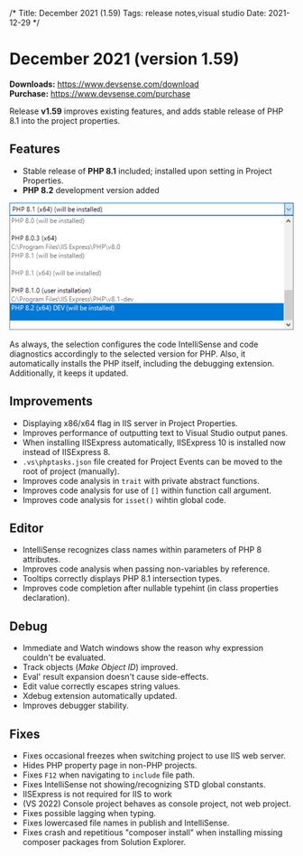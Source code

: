 /*
Title: December 2021 (1.59)
Tags: release notes,visual studio
Date: 2021-12-29
*/

# December 2021 (version 1.59)

**Downloads:** https://www.devsense.com/download<br/>
**Purchase:** https://www.devsense.com/purchase

Release **v1.59** improves existing features, and adds stable release of PHP 8.1 into the project properties.

## Features

- Stable release of **PHP 8.1** included; installed upon setting in Project Properties.
- **PHP 8.2** development version added

![PHP 8.2 DEV installation](imgs/php-8-2-selection.png)

As always, the selection configures the code IntelliSense and code diagnostics accordingly to the selected version for PHP. Also, it automatically installs the PHP itself, including the debugging extension. Additionally, it keeps it updated.

## Improvements

- Displaying x86/x64 flag in IIS server in Project Properties.
- Improves performance of outputting text to Visual Studio output panes.
- When installing IISExpress automatically, IISExpress 10 is installed now instead of IISExpress 8.
- `.vs\phptasks.json` file created for Project Events can be moved to the root of project (manually).
- Improves code analysis in `trait` with private abstract functions.
- Improves code analysis for use of `[]` within function call argument.
- Improves code analysis for `isset()` wihtin global code.

## Editor

- IntelliSense recognizes class names within parameters of PHP 8 attributes.
- Improves code analysis when passing non-variables by reference.
- Tooltips correctly displays PHP 8.1 intersection types.
- Improves code completion after nullable typehint (in class properties declaration).

## Debug

- Immediate and Watch windows show the reason why expression couldn't be evaluated.
- Track objects (*Make Object ID*) improved.
- Eval' result expansion doesn't cause side-effects.
- Edit value correctly escapes string values.
- Xdebug extension automatically updated.
- Improves debugger stability.

## Fixes

- Fixes occasional freezes when switching project to use IIS web server.
- Hides PHP property page in non-PHP projects.
- Fixes `F12` when navigating to `include` file path.
- Fixes IntelliSense not showing/recognizing STD global constants.
- IISExpress is not required for IIS to work
- (VS 2022) Console project behaves as console project, not web project.
- Fixes possible lagging when typing.
- Fixes lowercased file names in publish and IntelliSense.
- Fixes crash and repetitious "composer install" when installing missing composer packages from Solution Explorer.
